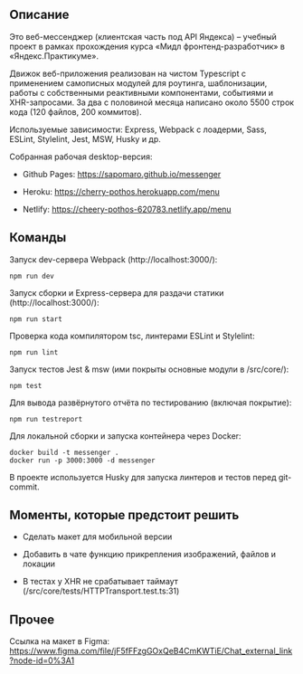 ## Описание

Это веб-мессенджер (клиентская часть под API Яндекса) – учебный проект в рамках прохождения курса «Мидл фронтенд-разработчик» в «Яндекс.Практикуме».

Движок веб-приложения реализован на чистом Typescript с применением самописных модулей для роутинга, шаблонизации, работы с собственными реактивными компонентами, событиями и XHR-запросами. За два с половиной месяца написано около 5500 строк кода (120 файлов, 200 коммитов).

Используемые зависимости: Express, Webpack с лоадерми, Sass, ESLint, Stylelint, Jest, MSW, Husky и др.

Собранная рабочая desktop-версия:

- Github Pages: https://sapomaro.github.io/messenger

- Heroku: https://cherry-pothos.herokuapp.com/menu

- Netlify: https://cheery-pothos-620783.netlify.app/menu 

## Команды

Запуск dev-сервера Webpack (http://localhost:3000/): 

    npm run dev

Запуск сборки и Express-сервера для раздачи статики (http://localhost:3000/):

    npm run start

Проверка кода компилятором tsc, линтерами ESLint и Stylelint:

    npm run lint

Запуск тестов Jest & msw (ими покрыты основные модули в /src/core/):

    npm test

Для вывода развёрнутого отчёта по тестированию (включая покрытие):

    npm run testreport

Для локальной сборки и запуска контейнера через Docker:

    docker build -t messenger .
    docker run -p 3000:3000 -d messenger

В проекте используется Husky для запуска линтеров и тестов перед git-commit.

## Моменты, которые предстоит решить

- Сделать макет для мобильной версии

- Добавить в чате функцию прикрепления изображений, файлов и локации

- В тестах у XHR не срабатывает таймаут (/src/core/tests/HTTPTransport.test.ts:31)

## Прочее

Ссылка на макет в Figma: https://www.figma.com/file/jF5fFFzgGOxQeB4CmKWTiE/Chat_external_link?node-id=0%3A1 
